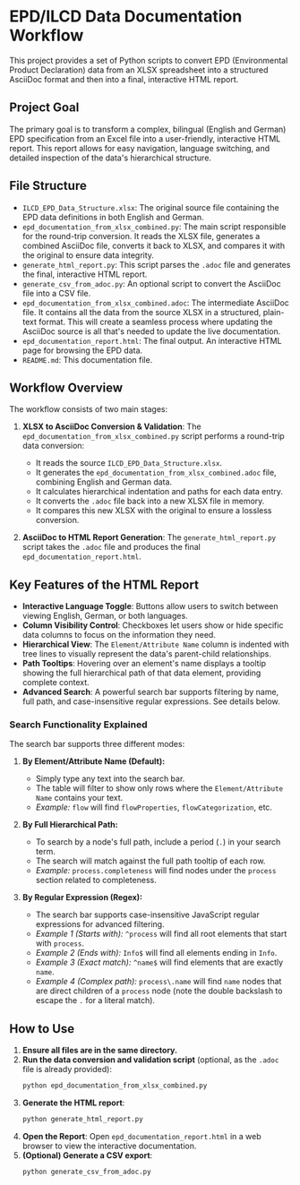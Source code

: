 # EPD/ILCD Data Documentation Workflow

This project provides a set of Python scripts to convert EPD (Environmental Product Declaration) data from an XLSX spreadsheet into a structured AsciiDoc format and then into a final, interactive HTML report.

## Project Goal

The primary goal is to transform a complex, bilingual (English and German) EPD specification from an Excel file into a user-friendly, interactive HTML report. This report allows for easy navigation, language switching, and detailed inspection of the data's hierarchical structure.

## File Structure

-   `ILCD_EPD_Data_Structure.xlsx`: The original source file containing the EPD data definitions in both English and German.
-   `epd_documentation_from_xlsx_combined.py`: The main script responsible for the round-trip conversion. It reads the XLSX file, generates a combined AsciiDoc file, converts it back to XLSX, and compares it with the original to ensure data integrity.
-   `generate_html_report.py`: This script parses the `.adoc` file and generates the final, interactive HTML report.
-   `generate_csv_from_adoc.py`: An optional script to convert the AsciiDoc file into a CSV file.
-   `epd_documentation_from_xlsx_combined.adoc`: The intermediate AsciiDoc file. It contains all the data from the source XLSX in a structured, plain-text format. This will create a seamless process where updating the AsciiDoc source is all that's needed to update the live documentation.
-   `epd_documentation_report.html`: The final output. An interactive HTML page for browsing the EPD data.
-   `README.md`: This documentation file.

## Workflow Overview

The workflow consists of two main stages:

1.  **XLSX to AsciiDoc Conversion & Validation**: The `epd_documentation_from_xlsx_combined.py` script performs a round-trip data conversion:
    -   It reads the source `ILCD_EPD_Data_Structure.xlsx`.
    -   It generates the `epd_documentation_from_xlsx_combined.adoc` file, combining English and German data.
    -   It calculates hierarchical indentation and paths for each data entry.
    -   It converts the `.adoc` file back into a new XLSX file in memory.
    -   It compares this new XLSX with the original to ensure a lossless conversion.

2.  **AsciiDoc to HTML Report Generation**: The `generate_html_report.py` script takes the `.adoc` file and produces the final `epd_documentation_report.html`.

## Key Features of the HTML Report

-   **Interactive Language Toggle**: Buttons allow users to switch between viewing English, German, or both languages.
-   **Column Visibility Control**: Checkboxes let users show or hide specific data columns to focus on the information they need.
-   **Hierarchical View**: The `Element/Attribute Name` column is indented with tree lines to visually represent the data's parent-child relationships.
-   **Path Tooltips**: Hovering over an element's name displays a tooltip showing the full hierarchical path of that data element, providing complete context.
-   **Advanced Search**: A powerful search bar supports filtering by name, full path, and case-insensitive regular expressions. See details below.

### Search Functionality Explained

The search bar supports three different modes:

1.  **By Element/Attribute Name (Default):**
    *   Simply type any text into the search bar.
    *   The table will filter to show only rows where the `Element/Attribute Name` contains your text.
    *   *Example:* `flow` will find `flowProperties`, `flowCategorization`, etc.

2.  **By Full Hierarchical Path:**
    *   To search by a node's full path, include a period (`.`) in your search term.
    *   The search will match against the full path tooltip of each row.
    *   *Example:* `process.completeness` will find nodes under the `process` section related to completeness.

3.  **By Regular Expression (Regex):**
    *   The search bar supports case-insensitive JavaScript regular expressions for advanced filtering.
    *   *Example 1 (Starts with):* `^process` will find all root elements that start with `process`.
    *   *Example 2 (Ends with):* `Info$` will find all elements ending in `Info`.
    *   *Example 3 (Exact match):* `^name$` will find elements that are exactly `name`.
    *   *Example 4 (Complex path):* `process\.name` will find `name` nodes that are direct children of a `process` node (note the double backslash to escape the `.` for a literal match).

## How to Use

1.  **Ensure all files are in the same directory.**
2.  **Run the data conversion and validation script** (optional, as the `.adoc` file is already provided):
    ```bash
    python epd_documentation_from_xlsx_combined.py
    ```
3.  **Generate the HTML report**:
    ```bash
    python generate_html_report.py
    ```
4.  **Open the Report**: Open `epd_documentation_report.html` in a web browser to view the interactive documentation.
5.  **(Optional) Generate a CSV export**:
    ```bash
    python generate_csv_from_adoc.py
    ```
